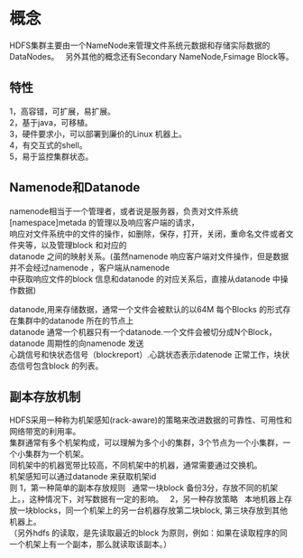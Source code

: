 # 概念  
HDFS集群主要由一个NameNode来管理文件系统元数据和存储实际数据的DataNodes。    
另外其他的概念还有Secondary NameNode,Fsimage Block等。  
## 特性  
1，高容错，可扩展，易扩展。   
2，基于java，可移植。    
3，硬件要求小，可以部署到廉价的Linux 机器上。  
4，有交互式的shell。  
5，易于监控集群状态。  
## Namenode和Datanode
namenode相当于一个管理者，或者说是服务器，负责对文件系统[namespace]metada 的管理以及响应客户端的请求，  
响应对文件系统中的文件的操作，如删除，保存，打开，关闭，重命名文件或者文件夹等，以及管理block 和对应的  
datanode 之间的映射关系。(虽然namenode 响应客户端对文件操作，但是数据并不会经过namenode ，客户端从namenode  
中获取响应文件的block 信息和datanode 的对应关系后，直接从datanode 中操作数据)  
  
datanode,用来存储数据，通常一个文件会被默认的以64M 每个Blocks 的形式存在集群中的datanode 所在的节点上  
datanode 通常一个机器只有一个datanode.一个文件会被切分成N个Block， datanode 周期性的向namenode 发送  
心跳信号和快状态信号（blockreport）.心跳状态表示datenode 正常工作，块状态信号包含block 的列表。  
  
## 副本存放机制
HDFS采用一种称为机架感知(rack-aware)的策略来改进数据的可靠性、可用性和网络带宽的利用率。  
集群通常有多个机架构成，可以理解为多个小的集群，3个节点为一个小集群，一个小集群为一个机架。 <br />
同机架中的机器宽带比较高，不同机架中的机器，通常需要通过交换机。   
机架感知可以通过datanode 来获取机架id  
则
1，第一种简单的副本存放规则  
通常一块block 备份3分，存放不同的机架上。，这种情况下，对写数据有一定的影响。    
2，另一种存放策略  
本地机器上存放一块blocks，同一个机架上的另一台机器存放第二块block, 第三块存放到其他机器上。  
（另外hdfs 的读取，是先读取最近的block 为原则，例如：如果在读取程序的同一个机架上有一个副本，那么就读取该副本。）    



